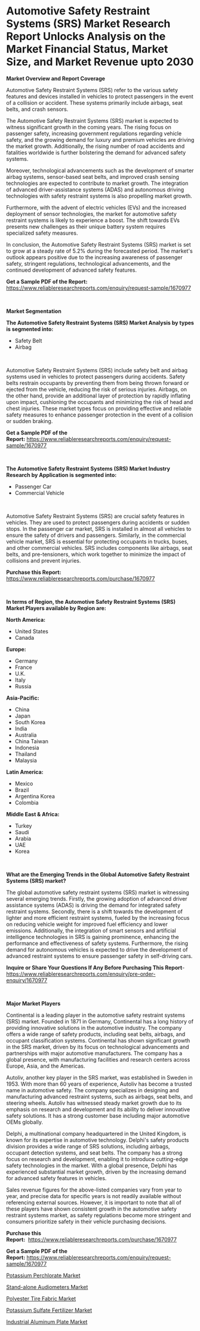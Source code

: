 <p><h1>Automotive Safety Restraint Systems (SRS) Market Research Report Unlocks Analysis on the Market Financial Status, Market Size, and Market Revenue upto 2030</h1></p><p><strong>Market Overview and Report Coverage</strong></p>
<p><p>Automotive Safety Restraint Systems (SRS) refer to the various safety features and devices installed in vehicles to protect passengers in the event of a collision or accident. These systems primarily include airbags, seat belts, and crash sensors.</p><p>The Automotive Safety Restraint Systems (SRS) market is expected to witness significant growth in the coming years. The rising focus on passenger safety, increasing government regulations regarding vehicle safety, and the growing demand for luxury and premium vehicles are driving the market growth. Additionally, the rising number of road accidents and fatalities worldwide is further bolstering the demand for advanced safety systems.</p><p>Moreover, technological advancements such as the development of smarter airbag systems, sensor-based seat belts, and improved crash sensing technologies are expected to contribute to market growth. The integration of advanced driver-assistance systems (ADAS) and autonomous driving technologies with safety restraint systems is also propelling market growth.</p><p>Furthermore, with the advent of electric vehicles (EVs) and the increased deployment of sensor technologies, the market for automotive safety restraint systems is likely to experience a boost. The shift towards EVs presents new challenges as their unique battery system requires specialized safety measures.</p><p>In conclusion, the Automotive Safety Restraint Systems (SRS) market is set to grow at a steady rate of 5.2% during the forecasted period. The market's outlook appears positive due to the increasing awareness of passenger safety, stringent regulations, technological advancements, and the continued development of advanced safety features.</p></p>
<p><strong>Get a Sample PDF of the Report:</strong> <a href="https://www.reliableresearchreports.com/enquiry/request-sample/1670977">https://www.reliableresearchreports.com/enquiry/request-sample/1670977</a></p>
<p>&nbsp;</p>
<p><strong>Market Segmentation</strong></p>
<p><strong>The Automotive Safety Restraint Systems (SRS) Market Analysis by types is segmented into:</strong></p>
<p><ul><li>Safety Belt</li><li>Airbag</li></ul></p>
<p>&nbsp;</p>
<p><p>Automotive Safety Restraint Systems (SRS) include safety belt and airbag systems used in vehicles to protect passengers during accidents. Safety belts restrain occupants by preventing them from being thrown forward or ejected from the vehicle, reducing the risk of serious injuries. Airbags, on the other hand, provide an additional layer of protection by rapidly inflating upon impact, cushioning the occupants and minimizing the risk of head and chest injuries. These market types focus on providing effective and reliable safety measures to enhance passenger protection in the event of a collision or sudden braking.</p></p>
<p><strong>Get a Sample PDF of the Report:</strong>&nbsp;<a href="https://www.reliableresearchreports.com/enquiry/request-sample/1670977">https://www.reliableresearchreports.com/enquiry/request-sample/1670977</a></p>
<p>&nbsp;</p>
<p><strong>The Automotive Safety Restraint Systems (SRS) Market Industry Research by Application is segmented into:</strong></p>
<p><ul><li>Passenger Car</li><li>Commercial Vehicle</li></ul></p>
<p>&nbsp;</p>
<p><p>Automotive Safety Restraint Systems (SRS) are crucial safety features in vehicles. They are used to protect passengers during accidents or sudden stops. In the passenger car market, SRS is installed in almost all vehicles to ensure the safety of drivers and passengers. Similarly, in the commercial vehicle market, SRS is essential for protecting occupants in trucks, buses, and other commercial vehicles. SRS includes components like airbags, seat belts, and pre-tensioners, which work together to minimize the impact of collisions and prevent injuries.</p></p>
<p><strong>Purchase this Report:</strong>&nbsp; <a href="https://www.reliableresearchreports.com/purchase/1670977">https://www.reliableresearchreports.com/purchase/1670977</a></p>
<p>&nbsp;</p>
<p><strong>In terms of Region, the Automotive Safety Restraint Systems (SRS) Market Players available by Region are:</strong></p>
<p>
    <p> <strong> North America: </strong>
        <ul>
            <li>United States</li>
            <li>Canada</li>
        </ul>
        </p> 
    <p> <strong> Europe: </strong>
        <ul>
            <li>Germany</li>
            <li>France</li>
            <li>U.K.</li>
            <li>Italy</li>
            <li>Russia</li>
        </ul>
        </p> 
    <p> <strong> Asia-Pacific: </strong>
        <ul>
            <li>China</li>
            <li>Japan</li>
            <li>South Korea</li>
            <li>India</li>
            <li>Australia</li>
            <li>China Taiwan</li>
            <li>Indonesia</li>
            <li>Thailand</li>
            <li>Malaysia</li>
        </ul>
        </p> 
    <p> <strong> Latin America: </strong>
        <ul>
            <li>Mexico</li>
            <li>Brazil</li>
            <li>Argentina Korea</li>
            <li>Colombia</li>
        </ul>
        </p> 
    <p> <strong> Middle East & Africa: </strong>
        <ul>
            <li>Turkey</li>
            <li>Saudi</li>
            <li>Arabia</li>
            <li>UAE</li>
            <li>Korea</li>
        </ul>
    </p>
    </p>
<p>&nbsp;</p>
<p><strong>What are the Emerging Trends in the Global Automotive Safety Restraint Systems (SRS) market?</strong></p>
<p><p>The global automotive safety restraint systems (SRS) market is witnessing several emerging trends. Firstly, the growing adoption of advanced driver assistance systems (ADAS) is driving the demand for integrated safety restraint systems. Secondly, there is a shift towards the development of lighter and more efficient restraint systems, fueled by the increasing focus on reducing vehicle weight for improved fuel efficiency and lower emissions. Additionally, the integration of smart sensors and artificial intelligence technologies in SRS is gaining prominence, enhancing the performance and effectiveness of safety systems. Furthermore, the rising demand for autonomous vehicles is expected to drive the development of advanced restraint systems to ensure passenger safety in self-driving cars.</p></p>
<p><strong>Inquire or Share Your Questions If Any Before Purchasing This Report</strong>- <a href="https://www.reliableresearchreports.com/enquiry/pre-order-enquiry/1670977">https://www.reliableresearchreports.com/enquiry/pre-order-enquiry/1670977</a></p>
<p>&nbsp;</p>
<p><strong>Major Market Players</strong></p>
<p><p>Continental is a leading player in the automotive safety restraint systems (SRS) market. Founded in 1871 in Germany, Continental has a long history of providing innovative solutions in the automotive industry. The company offers a wide range of safety products, including seat belts, airbags, and occupant classification systems. Continental has shown significant growth in the SRS market, driven by its focus on technological advancements and partnerships with major automotive manufacturers. The company has a global presence, with manufacturing facilities and research centers across Europe, Asia, and the Americas.</p><p>Autoliv, another key player in the SRS market, was established in Sweden in 1953. With more than 60 years of experience, Autoliv has become a trusted name in automotive safety. The company specializes in designing and manufacturing advanced restraint systems, such as airbags, seat belts, and steering wheels. Autoliv has witnessed steady market growth due to its emphasis on research and development and its ability to deliver innovative safety solutions. It has a strong customer base including major automotive OEMs globally.</p><p>Delphi, a multinational company headquartered in the United Kingdom, is known for its expertise in automotive technology. Delphi's safety products division provides a wide range of SRS solutions, including airbags, occupant detection systems, and seat belts. The company has a strong focus on research and development, enabling it to introduce cutting-edge safety technologies in the market. With a global presence, Delphi has experienced substantial market growth, driven by the increasing demand for advanced safety features in vehicles.</p><p>Sales revenue figures for the above-listed companies vary from year to year, and precise data for specific years is not readily available without referencing external sources. However, it is important to note that all of these players have shown consistent growth in the automotive safety restraint systems market, as safety regulations become more stringent and consumers prioritize safety in their vehicle purchasing decisions.</p></p>
<p><strong>Purchase this Report:</strong>&nbsp;&nbsp;<a href="https://www.reliableresearchreports.com/purchase/1670977">https://www.reliableresearchreports.com/purchase/1670977</a></p>
<p></p>
<p><strong>Get a Sample PDF of the Report:</strong>&nbsp;<a href="https://www.reliableresearchreports.com/enquiry/request-sample/1670977">https://www.reliableresearchreports.com/enquiry/request-sample/1670977</a></p>
<p><p><a href="https://issuu.com/reportprime-2/docs/potassium-perchlorate-market-size-2030.pptx?fr=xKAE9_zU1NQ">Potassium Perchlorate Market</a></p><p><a href="https://medium.com/@deronwisoky1977/stand-alone-audiometers-market-report-reveals-the-latest-trends-and-growth-opportunities-of-this-59ac2ab1a872">Stand-alone Audiometers Market</a></p><p><a href="https://medium.com/@jackybrekke/polyester-tire-fabric-market-trends-and-market-analysis-forecasted-for-period-2023-2030-90ce3493e8d0">Polyester Tire Fabric Market</a></p><p><a href="https://issuu.com/reportprime-2/docs/potassium-sulfate-fertilizer-market-size-2030.pptx?fr=xKAE9_zU1NQ">Potassium Sulfate Fertilizer Market</a></p><p><a href="https://github.com/rexevange/Market-Research-Report-List-1/blob/main/industrial-aluminum-plate-market.md">Industrial Aluminum Plate Market</a></p></p>